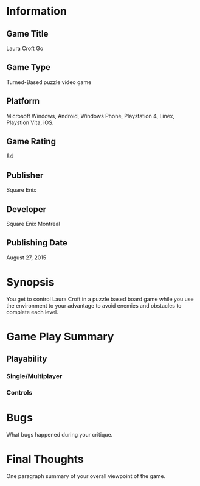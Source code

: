 # Information
## Game Title
Laura Croft Go
## Game Type
Turned-Based puzzle video game
## Platform
Microsoft Windows, Android, Windows Phone, Playstation 4, Linex, Playstion Vita, iOS.
## Game Rating
84
## Publisher
Square Enix
## Developer
Square Enix Montreal
## Publishing Date
August 27, 2015
# Synopsis
You get to control Laura Croft in a puzzle based board game while you use the environment to your advantage to avoid 
enemies and obstacles to complete each level.


# Game Play Summary
## Playability
### Single/Multiplayer
### Controls

# Bugs
What bugs happened during your critique.
# Final Thoughts
One paragraph summary of your overall viewpoint of the game.
